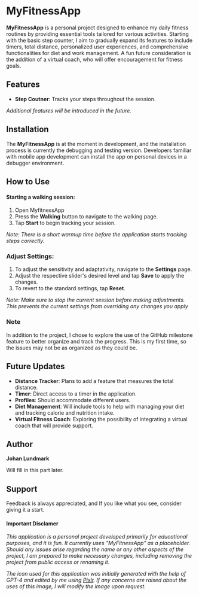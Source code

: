 # MyFitnessApp

**MyFitnessApp** is a personal project designed to enhance my daily fitness routines by providing essential tools tailored for various activities. Starting with the basic step counter, I aim to gradually expand its features to include timers, total distance, personalized user experiences, and comprehensive functionalities for diet and work management. A fun future consideration is the addition of a virtual coach, who will offer encouragement for fitness goals.

## Features

* **Step Coutner**: Tracks your steps throughout the session.

*Additional features will be introduced in the future.*

## Installation

The **MyFitnessApp** is at the moment in development, and the installation process is currently the debugging and testing version. Developers familiar with mobile app development can install the app on personal devices in a debugger environment.

## How to Use
#### Starting a walking session:
1. Open MyfitnessApp
2. Press the **Walking** button to navigate to the walking page.
3. Tap **Start** to begin tracking your session.

*Note: There is a short warmup time before the application starts tracking steps correctly.*

### Adjust Settings:
1. To adjust the sensitivity and adaptativity, navigate to the **Settings** page.
2. Adjust the respective slider's desired level and tap **Save** to apply the changes.
3. To revert to the standard settings, tap **Reset**.

*Note: Make sure to stop the current session before making adjustments. This prevents the current settings from overriding any changes you apply*

### Note
In addition to the project, I chose to explore the use of the GitHub milestone feature to better organize and track the progress. This is my first time, so the issues may not be as organized as they could be.

## Future Updates

* **Distance Tracker**: Plans to add a feature that measures the total distance.
* **Timer**: Direct access to a timer in the application.
* **Profiles**: Should accommodate different users.
* **Diet Management**: Will include tools to help with managing your diet and tracking calorie and nutrition intake.
* **Virtual Fitness Coach**: Exploring the possibility of integrating a virtual coach that will provide support.

## Author

**Johan Lundmark**

Will fill in this part later.

## Support
Feedback is always appreciated, and If you like what you see, consider giving it a start. 

#### Important Disclamer
*This application is a personal project developed primarily for educational purposes, and it is fun. It currently uses "MyFitnessApp" as a placeholder. Should any issues arise regarding the name or any other aspects of the project, I am prepared to make necessary changes, including removing the project from public access or renaming it.*

*The icon used for this application was initially generated with the help of GPT-4 and edited by me using [Pixlr](https://pixlr.com/). If any concerns are raised about the uses of this image, I will modify the image upon request.*
